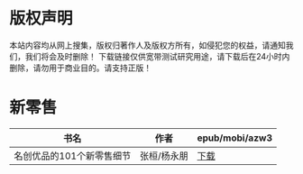 # 版权声明

本站内容均从网上搜集，版权归著作人及版权方所有，如侵犯您的权益，请通知我们，我们将会及时删除！ 下载链接仅供宽带测试研究用途，请下载后在24小时内删除，请勿用于商业目的。请支持正版！

# 新零售

| 书名 | 作者 | epub/mobi/azw3 |
| --- | --- | --- |
| 名创优品的101个新零售细节 | 张桓/杨永朋 | [下载](https://url89.ctfile.com/f/31084289-1357051315-899573?p=8866) |
